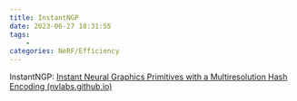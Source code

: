 ```yaml
---
title: InstantNGP
date: 2023-06-27 18:31:55
tags:
    - 
categories: NeRF/Efficiency
---
```


InstantNGP: [Instant Neural Graphics Primitives with a Multiresolution Hash Encoding (nvlabs.github.io)](https://nvlabs.github.io/instant-ngp/)

<!-- more -->

